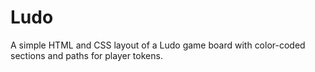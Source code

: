 # Ludo
A simple HTML and CSS layout of a Ludo game board with color-coded sections and paths for player tokens.
